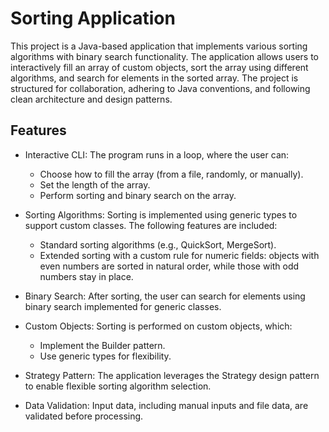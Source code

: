 # Sorting Application

This project is a Java-based application that implements various sorting algorithms with binary search functionality. The application allows users to interactively fill an array of custom objects, sort the array using different algorithms, and search for elements in the sorted array. The project is structured for collaboration, adhering to Java conventions, and following clean architecture and design patterns.
## Features

* Interactive CLI: The program runs in a loop, where the user can:
    * Choose how to fill the array (from a file, randomly, or manually).
    - Set the length of the array.
    - Perform sorting and binary search on the array.
* Sorting Algorithms: Sorting is implemented using generic types to support custom classes. The following features are included:
    * Standard sorting algorithms (e.g., QuickSort, MergeSort).
    * Extended sorting with a custom rule for numeric fields: objects with even numbers are sorted in natural order, while those with odd numbers stay in place.
* Binary Search: After sorting, the user can search for elements using binary search implemented for generic classes.

* Custom Objects: Sorting is performed on custom objects, which:
    * Implement the Builder pattern.
    * Use generic types for flexibility.
* Strategy Pattern: The application leverages the Strategy design pattern to enable flexible sorting algorithm selection.
* Data Validation: Input data, including manual inputs and file data, are validated before processing.
